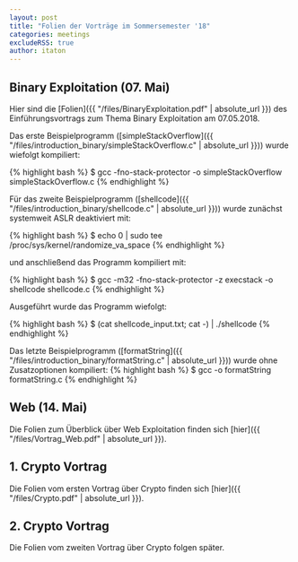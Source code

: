 ```yaml
---
layout: post
title: "Folien der Vorträge im Sommersemester '18"
categories: meetings
excludeRSS: true
author: itaton
---
```


## Binary Exploitation (07. Mai)
Hier sind die [Folien]({{ "/files/BinaryExploitation.pdf" | absolute_url }}) des Einführungsvortrags zum Thema Binary Exploitation am 07.05.2018.

Das erste Beispielprogramm ([simpleStackOverflow]({{ "/files/introduction_binary/simpleStackOverflow.c" | absolute_url }})) wurde wiefolgt kompiliert:

{% highlight bash %}
$ gcc -fno-stack-protector -o simpleStackOverflow simpleStackOverflow.c
{% endhighlight %}

Für das zweite Beispielprogramm ([shellcode]({{ "/files/introduction_binary/shellcode.c" | absolute_url }})) wurde zunächst systemweit ASLR deaktiviert mit: 

{% highlight bash %}
$ echo 0 | sudo tee /proc/sys/kernel/randomize_va_space
{% endhighlight %}

und anschließend das Programm kompiliert mit:

{% highlight bash %}
$ gcc -m32 -fno-stack-protector -z  execstack -o shellcode shellcode.c
{% endhighlight %}

Ausgeführt wurde das Programm wiefolgt:

{% highlight bash %}
$ (cat shellcode_input.txt; cat -) | ./shellcode
{% endhighlight %}

Das letzte Beispielprogramm ([formatString]({{ "/files/introduction_binary/formatString.c" | absolute_url }})) wurde ohne Zusatzoptionen kompiliert:
{% highlight bash %}
$ gcc -o formatString formatString.c
{% endhighlight %}


## Web (14. Mai)
Die Folien zum Überblick über Web Exploitation finden sich [hier]({{ "/files/Vortrag_Web.pdf" | absolute_url }}).


## 1. Crypto Vortrag
Die Folien vom ersten Vortrag über Crypto finden sich [hier]({{ "/files/Crypto.pdf" | absolute_url }}).

## 2. Crypto Vortrag
Die Folien vom zweiten Vortrag über Crypto folgen später.

